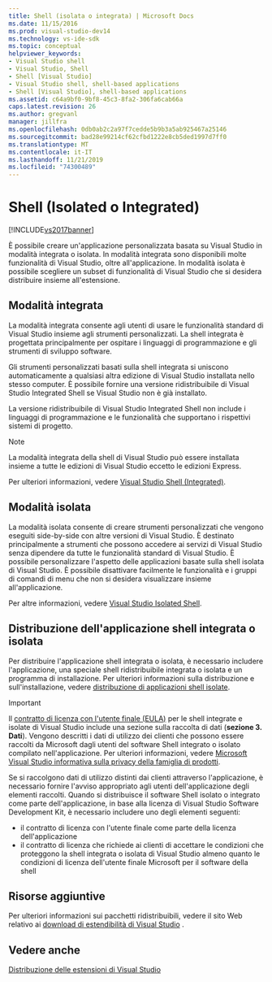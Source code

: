 ```yaml
---
title: Shell (isolata o integrata) | Microsoft Docs
ms.date: 11/15/2016
ms.prod: visual-studio-dev14
ms.technology: vs-ide-sdk
ms.topic: conceptual
helpviewer_keywords:
- Visual Studio shell
- Visual Studio, Shell
- Shell [Visual Studio]
- Visual Studio shell, shell-based applications
- Shell [Visual Studio], shell-based applications
ms.assetid: c64a9bf0-9bf8-45c3-8fa2-306fa6cab66a
caps.latest.revision: 26
ms.author: gregvanl
manager: jillfra
ms.openlocfilehash: 0db0ab2c2a97f7cedde5b9b3a5ab925467a25146
ms.sourcegitcommit: bad28e99214cf62cfbd1222e8cb5ded1997d7ff0
ms.translationtype: MT
ms.contentlocale: it-IT
ms.lasthandoff: 11/21/2019
ms.locfileid: "74300489"
---
```

# <a name="shell-isolated-or-integrated"></a>Shell (Isolated o Integrated)
[!INCLUDE[vs2017banner](../includes/vs2017banner.md)]

È possibile creare un'applicazione personalizzata basata su Visual Studio in modalità integrata o isolata. In modalità integrata sono disponibili molte funzionalità di Visual Studio, oltre all'applicazione. In modalità isolata è possibile scegliere un subset di funzionalità di Visual Studio che si desidera distribuire insieme all'estensione.  
  
## <a name="integrated-mode"></a>Modalità integrata  
 La modalità integrata consente agli utenti di usare le funzionalità standard di Visual Studio insieme agli strumenti personalizzati. La shell integrata è progettata principalmente per ospitare i linguaggi di programmazione e gli strumenti di sviluppo software.  
  
 Gli strumenti personalizzati basati sulla shell integrata si uniscono automaticamente a qualsiasi altra edizione di Visual Studio installata nello stesso computer. È possibile fornire una versione ridistribuibile di Visual Studio Integrated Shell se Visual Studio non è già installato.  
  
 La versione ridistribuibile di Visual Studio Integrated Shell non include i linguaggi di programmazione e le funzionalità che supportano i rispettivi sistemi di progetto.  
  
> [!NOTE]
> La modalità integrata della shell di Visual Studio può essere installata insieme a tutte le edizioni di Visual Studio eccetto le edizioni Express.  
  
 Per ulteriori informazioni, vedere [Visual Studio Shell (Integrated)](../extensibility/visual-studio-shell-integrated.md).  
  
## <a name="isolated-mode"></a>Modalità isolata  
 La modalità isolata consente di creare strumenti personalizzati che vengono eseguiti side-by-side con altre versioni di Visual Studio. È destinato principalmente a strumenti che possono accedere ai servizi di Visual Studio senza dipendere da tutte le funzionalità standard di Visual Studio. È possibile personalizzare l'aspetto delle applicazioni basate sulla shell isolata di Visual Studio. È possibile disattivare facilmente le funzionalità e i gruppi di comandi di menu che non si desidera visualizzare insieme all'applicazione.  
  
 Per altre informazioni, vedere [Visual Studio Isolated Shell](../extensibility/visual-studio-isolated-shell.md).  
  
## <a name="distributing-your-integrated-or-isolated-shell-application"></a>Distribuzione dell'applicazione shell integrata o isolata  
 Per distribuire l'applicazione shell integrata o isolata, è necessario includere l'applicazione, una speciale shell ridistribuibile integrata o isolata e un programma di installazione. Per ulteriori informazioni sulla distribuzione e sull'installazione, vedere [distribuzione di applicazioni shell isolate](../extensibility/distributing-isolated-shell-applications.md).  
  
> [!IMPORTANT]
> Il [contratto di licenza con l'utente finale (EULA)](https://www.visualstudio.com/support/legal/mt171552) per le shell integrate e isolate di Visual Studio include una sezione sulla raccolta di dati (**sezione 3. Dati**).  Vengono descritti i dati di utilizzo dei clienti che possono essere raccolti da Microsoft dagli utenti del software Shell integrato o isolato compilato nell'applicazione. Per ulteriori informazioni, vedere [Microsoft Visual Studio informativa sulla privacy della famiglia di prodotti](https://www.visualstudio.com/dn948229).  
> 
> Se si raccolgono dati di utilizzo distinti dai clienti attraverso l'applicazione, è necessario fornire l'avviso appropriato agli utenti dell'applicazione degli elementi raccolti.  Quando si distribuisce il software Shell isolato o integrato come parte dell'applicazione, in base alla licenza di Visual Studio Software Development Kit, è necessario includere uno degli elementi seguenti:  
> 
> - il contratto di licenza con l'utente finale come parte della licenza dell'applicazione  
> - il contratto di licenza che richiede ai clienti di accettare le condizioni che proteggono la shell integrata o isolata di Visual Studio almeno quanto le condizioni di licenza dell'utente finale Microsoft per il software della shell  
  
## <a name="additional-resources"></a>Risorse aggiuntive  
 Per ulteriori informazioni sui pacchetti ridistribuibili, vedere il sito Web relativo ai [download di estendibilità di Visual Studio](https://go.microsoft.com/fwlink/?LinkID=119298) .  
  
## <a name="see-also"></a>Vedere anche  
 [Distribuzione delle estensioni di Visual Studio](../extensibility/shipping-visual-studio-extensions.md)
